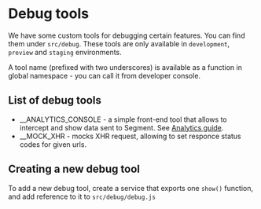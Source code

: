 Debug tools
===========

We have some custom tools for debugging certain features. You can find them
under `src/debug`. These tools are only available in `development`, `preview`
and `staging` environments.

A tool name (prefixed with two underscores) is available as a function in
global namespace - you can call it from developer console.

List of debug tools
-------------------
- __ANALYTICS_CONSOLE - a simple front-end tool that allows to intercept and
show data sent to Segment. See [Analytics guide][analytics].
- __MOCK_XHR - mocks XHR request, allowing to set responce status codes for
given urls.

[analytics]: /docs/guides/analytics

Creating a new debug tool
-------------------------

To add a new debug tool, create a service that exports one `show()` function,
and add reference to it to `src/debug/debug.js`

